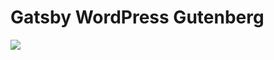 # Gatsby WordPress Gutenberg

<a href="https://www.netlify.com">
  <img src="https://www.netlify.com/img/global/badges/netlify-color-accent.svg"/>
</a>
